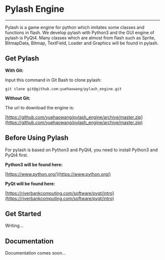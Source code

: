 # Pylash Engine
---------------


Pylash is a game engine for python which imitates some classes and functions in flash. We develop pylash with Python3 and the GUI engine of pylash is PyQt4. Many classes which are almost from flash such as Sprite, BitmapData, Bitmap, TextField, Loader and Graphics will be found in pylash.


## Get Pylash

**With Git:**

Input this command in Git Bash to clone pylash:

```
git clone git@github.com:yuehaowang/pylash_engine.git
```

**Without Git:**

The url to download the engine is: 

[https://github.com/yuehaowang/pylash_engine/archive/master.zip](https://github.com/yuehaowang/pylash_engine/archive/master.zip)


## Before Using Pylash

For pylash is based on Python3 and PyQt4, you need to install Python3 and PyQt4 first.

**Python3 will be found here:**

[https://www.python.org/](https://www.python.org/)

**PyQt will be found here:**

[https://riverbankcomputing.com/software/pyqt/intro](https://riverbankcomputing.com/software/pyqt/intro)


## Get Started

Writing...

## Documentation

Documentation comes soon...